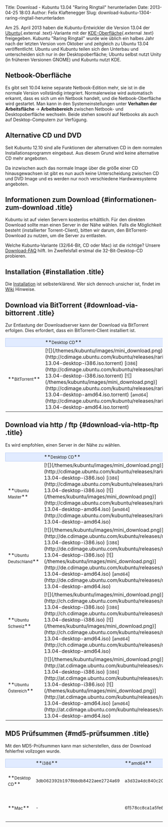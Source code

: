 Title: Download - Kubuntu 13.04  "Raring Ringtail" herunterladen
Date: 2013-04-25 18:03
Author: Felix Klaftenegger
Slug: download-kubuntu-1304-raring-ringtail-herunterladen

Am 25. April 2013 haben die Kubuntu-Entwickler die Version 13.04 der
[Ubuntu](http://www.ubuntu.com/ "http://www.ubuntu.com"){.external
.text}-Variante mit der
[KDE-Oberfläche](http://www.kde.org/ "http://www.kde.org"){.external
.text} freigegeben. Kubuntu "Raring Ringtail" wurde wie üblich ein
halbes Jahr nach der letzten Version vom Oktober und zeitgleich zu
Ubuntu 13.04 veröffentlicht. Ubuntu und Kubuntu teilen sich den Unterbau
und unterscheiden sich nur in der Desktopoberfläche; Ubuntu selbst nutzt
Unity (in früheren Versionen GNOME) und Kubuntu nutzt KDE.


Netbook-Oberfläche
------------------


Es gibt seit 10.04 keine separate Netbook-Edition mehr, sie ist in die
normale Version vollständig integriert. Normalerweise wird automatisch
erkannt, dass es sich um ein Netbook handelt, und die Netbook-Oberfläche
wird gestartet. Man kann in den Systemeinstellungen unter **Verhalten
der Arbeitsfläche** -&gt; **Arbeitsbereich** zwischen Netbook- und
Desktopoberfläche wechseln. Beide stehen sowohl auf Netbooks als auch
auf Desktop-Computern zur Verfügung.


Alternative CD und DVD
----------------------


Seit Kubuntu 12.10 sind alle Funktionen der alternativen CD in dem
normalen Installationsprogramm eingebaut. Aus diesem Grund wird keine
alternative CD mehr angeboten.


Da inzwischen auch das normale Image über die größe einer CD
hinausgewachsen ist gibt es nun auch keine Unterscheidung zwischen CD
und DVD Image und es werden nur noch verschiedene Hardwaresysteme
angeboten.


<!-- Info über Release --><!-- Info über Release -->

Informationen zum Download {#informationen-zum-download .title}
--------------------------


Kubuntu ist auf vielen Servern kostenlos erhältlich. Für den direkten
Download sollte man einen Server in der Nähe wählen. Falls die
Möglichkeit besteht (installierter Torrent-Client), bitten wir darum,
den BitTorrent-Download zu nutzen, um die Server zu entlasten.


Welche Kubuntu-Variante (32/64-Bit, CD oder Mac) ist die richtige?
Unsere [Download-FAQ](/download/faq "Download FAQ") hilft. Im
Zweifelsfall erstmal die 32-Bit-Desktop-CD probieren.


Installation {#installation .title}
------------


Die [Installation](http://wiki.kubuntu-de.org/Installation) ist
selbsterklärend. Wer sich dennoch unsicher ist, findet im
[Wiki](http://wiki.kubuntu-de.org/Installation) Hinweise.


Download via BitTorrent {#download-via-bittorrent .title}
-----------------------


Zur Entlastung der Downloadserver kann der Download via BitTorrent
erfolgen. Dies erfordert, dass ein BitTorrent-Client installiert ist.


<table width="100%" cellspacing="2" cellpadding="2">


<tbody>


<tr style="border: 1px solid rgb(179, 200, 243); background-color: rgb(225, 235, 255);">


<td width="150" align="left">
 

</td>


<td width="150" align="left">
**<small>Desktop CD</small>**

</td>


<td width="150" align="left">
**<small>Mac</small>**

</td>


</tr>


<tr class="even">


<td>
**<small>BitTorrent</small>**

</td>


<td>
[![](/themes/kubuntu/images/mini_download.png)](http://cdimage.ubuntu.com/kubuntu/releases/raring/release/kubuntu-13.04-desktop-i386.iso.torrent)
[<small>i386</small>](http://cdimage.ubuntu.com/kubuntu/releases/raring/release/kubuntu-13.04-desktop-i386.iso.torrent)
[![](/themes/kubuntu/images/mini_download.png)](http://cdimage.ubuntu.com/kubuntu/releases/raring/release/kubuntu-13.04-desktop-amd64.iso.torrent)
[<small>amd64</small>](http://cdimage.ubuntu.com/kubuntu/releases/raring/release/kubuntu-13.04-desktop-amd64.iso.torrent)

</td>


<td>
[![](/themes/kubuntu/images/mini_download.png)](http://cdimage.ubuntu.com/kubuntu/releases/raring/release/kubuntu-13.04-desktop-amd64+mac.iso.torrent)
[<small>amd64+mac</small>](http://cdimage.ubuntu.com/kubuntu/releases/raring/release/kubuntu-13.04-desktop-amd64+mac.iso.torrent)

</td>


</tr>


</tbody>


</table>


Download via http / ftp {#download-via-http-ftp .title}
-----------------------


Es wird empfohlen, einen Server in der Nähe zu wählen.


<table width="100%" cellspacing="2" cellpadding="2">


<tbody>


<tr style="border: 1px solid rgb(179, 200, 243); background-color: rgb(225, 235, 255);">


<td width="150" align="left">
 

</td>


<td width="150" align="left">
**<small>Desktop CD</small>**

</td>


<td width="150" align="left">
**<small>Mac</small>**

</td>


</tr>


<tr class="even">


<td>
**<small>Ubuntu Master</small>**

</td>


<td>
[![](/themes/kubuntu/images/mini_download.png)](http://cdimage.ubuntu.com/kubuntu/releases/raring/release/kubuntu-13.04-desktop-i386.iso)
[<small>i386</small>](http://cdimage.ubuntu.com/kubuntu/releases/raring/release/kubuntu-13.04-desktop-i386.iso)
[![](/themes/kubuntu/images/mini_download.png)](http://cdimage.ubuntu.com/kubuntu/releases/raring/release/kubuntu-13.04-desktop-amd64.iso)
[<small>amd64</small>](http://cdimage.ubuntu.com/kubuntu/releases/raring/release/kubuntu-13.04-desktop-amd64.iso)

</td>


<td>
[![](/themes/kubuntu/images/mini_download.png)](http://cdimage.ubuntu.com/kubuntu/releases/raring/release/kubuntu-13.04-desktop-amd64+mac.iso)
[<small>amd64+mac</small>](http://cdimage.ubuntu.com/kubuntu/releases/raring/release/kubuntu-13.04-desktop-amd64+mac.iso)

</td>


</tr>


<tr class="odd">


<td>
**<small>Ubuntu Deutschland</small>**

</td>


<td>
[![](/themes/kubuntu/images/mini_download.png)](http://de.cdimage.ubuntu.com/kubuntu/releases/raring/release/kubuntu-13.04-desktop-i386.iso)
[<small>i386</small>](http://de.cdimage.ubuntu.com/kubuntu/releases/raring/release/kubuntu-13.04-desktop-i386.iso)
[![](/themes/kubuntu/images/mini_download.png)](http://de.cdimage.ubuntu.com/kubuntu/releases/raring/release/kubuntu-13.04-desktop-amd64.iso)
[<small>amd64</small>](http://de.cdimage.ubuntu.com/kubuntu/releases/raring/release/kubuntu-13.04-desktop-amd64.iso)

</td>


<td>
[![](/themes/kubuntu/images/mini_download.png)](http://de.cdimage.ubuntu.com/kubuntu/releases/raring/release/kubuntu-13.04-desktop-amd64+mac.iso)
[<small>amd64+mac</small>](http://de.cdimage.ubuntu.com/kubuntu/releases/raring/release/kubuntu-13.04-desktop-amd64+mac.iso)

</td>


</tr>


<tr class="even">


<td>
**<small>Ubuntu Schweiz</small>**

</td>


<td>
[![](/themes/kubuntu/images/mini_download.png)](http://ch.cdimage.ubuntu.com/kubuntu/releases/raring/release/kubuntu-13.04-desktop-i386.iso)
[<small>i386</small>](http://ch.cdimage.ubuntu.com/kubuntu/releases/raring/release/kubuntu-13.04-desktop-i386.iso)
[![](/themes/kubuntu/images/mini_download.png)](http://ch.cdimage.ubuntu.com/kubuntu/releases/raring/release/kubuntu-13.04-desktop-amd64.iso)
[<small>amd64</small>](http://ch.cdimage.ubuntu.com/kubuntu/releases/raring/release/kubuntu-13.04-desktop-amd64.iso)

</td>


<td>
[![](/themes/kubuntu/images/mini_download.png)](http://ch.cdimage.ubuntu.com/kubuntu/releases/raring/release//kubuntu-13.04-desktop-amd64+mac.iso)
[<small>amd64+mac</small>](http://ch.cdimage.ubuntu.com/kubuntu/releases/raring/release/kubuntu-13.04-desktop-amd64+mac.iso)

</td>


</tr>


<tr class="odd">


<td>
**<small>Ubuntu Östereich</small>**

</td>


<td>
[![](/themes/kubuntu/images/mini_download.png)](http://at.cdimage.ubuntu.com/kubuntu/releases/raring/release/kubuntu-13.04-desktop-i386.iso)
[<small>i386</small>](http://at.cdimage.ubuntu.com/kubuntu/releases/raring/release/kubuntu-13.04-desktop-i386.iso)
[![](/themes/kubuntu/images/mini_download.png)](http://at.cdimage.ubuntu.com/kubuntu/releases/raring/release/kubuntu-13.04-desktop-amd64.iso)
[<small>amd64</small>](http://at.cdimage.ubuntu.com/kubuntu/releases/raring/release/kubuntu-13.04-desktop-amd64.iso)

</td>


<td>
[![](/themes/kubuntu/images/mini_download.png)](http://at.cdimage.ubuntu.com/kubuntu/releases/raring/release/kubuntu-13.04-desktop-amd64+mac.iso)
[<small>amd64+mac</small>](http://at.cdimage.ubuntu.com/kubuntu/releases/raring/release/kubuntu-13.04-desktop-amd64+mac.iso)

</td>


</tr>

<!--<tr style="border: 1px solid rgb(179, 200, 243); background-color: rgb(225, 235, 255);">            <td align="center" colspan="5">Mirror Deutschland</td></p><p>        </tr></p><p>        <tr class="odd"></p><p>            <td><strong><small>Uni Kaiserslautern</small></strong></td></p><p>            <td>         <a href="http://ftp.uni-kl.de/pub/linux/ubuntu.iso/kubuntu/quantal/kubuntu-12.10-desktop-i386.iso"><img border="0" src="/themes/kubuntu/images/mini_download.png" alt="" /></a>        <a href="http://ftp.uni-kl.de/pub/linux/ubuntu.iso/kubuntu/quantal/kubuntu-12.10-desktop-i386.iso"><small>i386</small></a>        <a href="http://ftp.uni-kl.de/pub/linux/ubuntu.iso/kubuntu/quantal/kubuntu-12.10-desktop-amd64.iso"><img border="0" src="/themes/kubuntu/images/mini_download.png" alt="" /></a>        <a href="http://ftp.uni-kl.de/pub/linux/ubuntu.iso/kubuntu/quantal/kubuntu-12.10-desktop-amd64.iso"><small>amd64</small></a>       </td></p><p>            </p><p>            <td>&nbsp; <!-- Mac --><!--<tr style="border: 1px solid rgb(179, 200, 243); background-color: rgb(225, 235, 255);"></p><p>            <td align="center" colspan="5">Mirror Deutschland</td></p><p>        </tr></p><p>        <tr class="odd"></p><p>            <td><strong><small>Uni Kaiserslautern</small></strong></td></p><p>            <td>         <a href="http://ftp.uni-kl.de/pub/linux/ubuntu.iso/kubuntu/quantal/kubuntu-12.10-desktop-i386.iso"><img border="0" src="/themes/kubuntu/images/mini_download.png" alt="" /></a>        <a href="http://ftp.uni-kl.de/pub/linux/ubuntu.iso/kubuntu/quantal/kubuntu-12.10-desktop-i386.iso"><small>i386</small></a>        <a href="http://ftp.uni-kl.de/pub/linux/ubuntu.iso/kubuntu/quantal/kubuntu-12.10-desktop-amd64.iso"><img border="0" src="/themes/kubuntu/images/mini_download.png" alt="" /></a>        <a href="http://ftp.uni-kl.de/pub/linux/ubuntu.iso/kubuntu/quantal/kubuntu-12.10-desktop-amd64.iso"><small>amd64</small></a>       </td></p><p>            </p><p>            <td>&nbsp; <!-- Mac -->


<!--        </tr>--><!--</p><p>        </tr>-->

</tbody>


</table>


MD5 Prüfsummen {#md5-prüfsummen .title}
--------------


Mit den MD5-Prüfsummen kann man sicherstellen, dass der Download
fehlerfrei vollzogen wurde.


<table width="100%" cellspacing="2" cellpadding="2">


<tbody>


<tr style="border: 1px solid rgb(179, 200, 243); background-color: rgb(225, 235, 255);">


<td align="left">
 

</td>


<td width="200" align="left">
**<small>i386</small>**

</td>


<td width="200" align="left">
**<small>amd64</small>**

</td>


<td width="80" align="left">
**<small>MD5/GPG</small>**

</td>


</tr>


<tr class="even">


<td>
**<small>Desktop CD</small>**

</td>


<td>
<small>3db062392b1978bbdb8422aee2724a69</small>

</td>


<td>
<small>a3d32a4dc840c20c70ae4839341ef605</small>

</td>


<td>
[![](/themes/kubuntu/images/mini_download.png)](http://cdimage.ubuntu.com/kubuntu/releases/raring/release/MD5SUMS) /  
[![](/themes/kubuntu/images/mini_download.png)](http://cdimage.ubuntu.com/kubuntu/releases/raring/release/MD5SUMS.gpg)

</td>


</tr>


<tr class="even">


<td>
**<small>Mac</small>**

</td>


<td>
<small>-</small>

</td>


<td>
<small>6f578cc8ca1a5fe6dec6fa02211bc1aa</small>

</td>


<td>
[![](/themes/kubuntu/images/mini_download.png)](http://cdimage.ubuntu.com/kubuntu/releases/raring/release/MD5SUMS) /  
[![](/themes/kubuntu/images/mini_download.png)](http://cdimage.ubuntu.com/kubuntu/releases/raring/release/MD5SUMS.gpg)

</td>


</tr>


</tbody>


</table>


